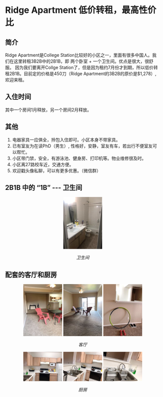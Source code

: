 # Ridge Apartment 低价转租，最高性价比
## 简介
Ridge Apartment是College Station比较好的小区之一，里面有很多中国人。我们在这里转租3B2B中的2B1B，即 两个卧室 + 一个卫生间。优点是很大，很舒服。
因为我们要离开Collge Station了，但是因为租约7月份才到期，所以低价转租2B1B。目前定的价格是450刀（Ridge Apartment的3B2B的原价是$1,278）, 欢迎来租。

## 入住时间
其中一个房间1月释放，另一个房间2月释放。

## 其他
1. 电器家具一应俱全，拎包入住即可。小区本身不带家具。
2. 已有室友为在读PhD（男生）, 性格好，安静，室友有车，若出行不便室友可以帮忙。
3. 小区带门禁，安全，有游泳池、健身房、打印机等。物业维修很及时。
4. 小区离27路校车近，交通方便。
5. 欢迎戳头像私聊，可以有更多优惠。（微信群）

## 2B1B 中的 “1B” --- 卫生间
<p align="center">
	<img src="./image/cesuo_1.jpeg"  alt="Sample" width="25%" height="25%" > 
	<p align="center">	
		<em>卫生间</em>
		 </p>
 </p>

## 配套的客厅和厨房
<p align="center">
	<img src="./image/keting_1.jpeg"  alt="Sample" width="25%" height="25%" > 
	<img src="./image/keting_2.jpeg"  alt="Sample" width="25%" height="25%" >
	<img src="./image/keting_3.jpeg"  alt="Sample" width="25%" height="25%" > 
	<p align="center">	
		<em>客厅</em>
		 </p>
 </p>


<p align="center">
	<img src="./image/chufang_1.jpeg"  alt="Sample" width="25%" height="25%" > 
	<img src="./image/chufang_2.jpeg"  alt="Sample" width="25%" height="25%" >
	<img src="./image/chufang_3.jpeg"  alt="Sample" width="25%" height="25%" > 
	<p align="center">	
		<em>厨房</em>
		 </p>
 </p>
